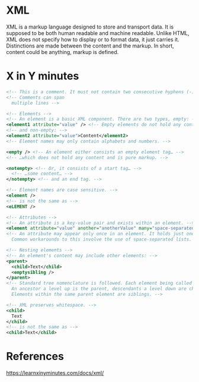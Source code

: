 <!--
@Author: Thomas Scholtz <thomas>
@Date:   2017-03-07T22:24:14+02:00
@Email:  thomas@quantum-sicarius.za.net
@Last modified by:   thomas
@Last modified time: 2017-03-07T22:25:22+02:00
@License: Attribution-NonCommercial-ShareAlike 4.0 International
-->

# XML
XML is a markup language designed to store and transport data. It is supposed to be both human readable and machine readable.
Unlike HTML, XML does not specify how to display or to format data, it just carries it.
Distinctions are made between the content and the markup. In short, content could be anything, markup is defined.

# X in Y minutes
```xml
<!-- This is a comment. It must not contain two consecutive hyphens (-). -->
<!-- Comments can span
  multiple lines -->

<!-- Elements -->
<!-- An element is a basic XML component. There are two types, empty: -->
<element1 attribute="value" /> <!-- Empty elements do not hold any content -->
<!-- and non-empty: -->
<element2 attribute="value">Content</element2>
<!-- Element names may only contain alphabets and numbers. -->

<empty /> <!-- An element either consists an empty element tag… -->
<!-- …which does not hold any content and is pure markup. -->

<notempty> <!-- Or, it consists of a start tag… -->
  <!-- …some content… -->
</notempty> <!-- and an end tag. -->

<!-- Element names are case sensitive. -->
<element />
<!-- is not the same as -->
<eLEMENT />

<!-- Attributes -->
<!-- An attribute is a key-value pair and exists within an element. -->
<element attribute="value" another="anotherValue" many="space-separated list" />
<!-- An attribute may appear only once in an element. It holds just one value.
  Common workarounds to this involve the use of space-separated lists. -->

<!-- Nesting elements -->
<!-- An element's content may include other elements: -->
<parent>
  <child>Text</child>
  <emptysibling />
</parent>
<!-- Standard tree nomenclature is followed. Each element being called a node.
  An ancestor a level up is the parent, descendants a level down are children.
  Elements within the same parent element are siblings. -->

<!-- XML preserves whitespace. -->
<child>
  Text
</child>
<!-- is not the same as -->
<child>Text</child>
```

# References
https://learnxinyminutes.com/docs/xml/
